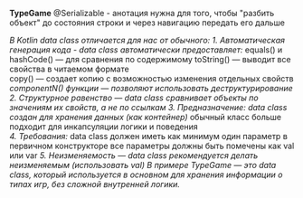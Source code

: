 **TypeGame**
@Serializable - анотация нужна для того, чтобы "разбить объект" до состояния строки и через навигацию передать его дальше

*В Kotlin data class отличается для нас от обычного:*
*1. Автоматическая генерация кода - data class автоматически предоставляет:*
    equals() и hashCode() — для сравнения по содержимому
    toString() — выводит все свойства в читаемом формате    
    copy() — создает копию с возможностью изменения отдельных свойств
    *componentN() функции — позволяют использовать деструктурирование*
*2. Структурное равенство — data class сравнивает объекты по значениям их свойств, а не по ссылкам*
*3. Предназначение:*
   *data class создан для хранения данных (как контейнер)* 
   обычный класс больше подходит для инкапсуляции логики и поведения   
*4. Требования:*
   data class должен иметь как минимум один параметр в первичном конструкторе
   все параметры должны быть помечены как val или var
*5. Неизменяемость — data class рекомендуется делать неизменяемым (использовать val)*
*В примере TypeGame — это data class, который используется в основном для хранения информации о типах игр, без сложной внутренней логики.*

